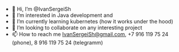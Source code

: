 - 👋 Hi, I’m @IvanSergeiSh
- 👀 I’m interested in Java development and 
- 🌱 I’m currently learning kubernetes (how it works under the hood)
- 💞️ I’m looking to collaborate on any interesting project
- 📫 How to reach me IvanSergeiSh@gmail.com, +7 916 119 75 24 (phone), 8 916 119 75 24 (telegramm)

<!---
IvanSergeiSh/IvanSergeiSh is a ✨ special ✨ repository because its `README.md` (this file) appears on your GitHub profile.
You can click the Preview link to take a look at your changes.
--->
